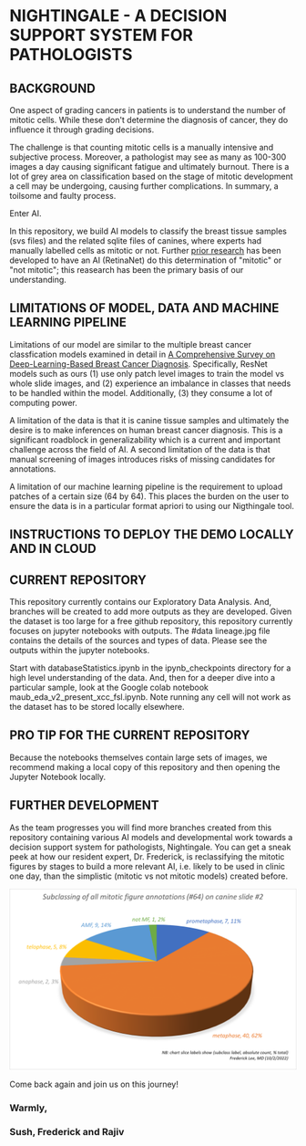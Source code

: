 # NIGHTINGALE - A DECISION SUPPORT SYSTEM FOR PATHOLOGISTS

## BACKGROUND
One aspect of grading cancers in patients is to understand the number of mitotic cells. While these don't determine the diagnosis of cancer, they do influence it through grading decisions. 

The challenge is that counting mitotic cells is a manually intensive and subjective process. Moreover, a pathologist may see as many as 100-300 images a day causing significant fatigue and ultimately burnout. There is a lot of grey area on classification based on the stage of mitotic development a cell may be undergoing, causing further complications. In summary, a toilsome and faulty process.

Enter AI.

In this repository, we build AI models to classify the breast tissue samples (svs files) and the related sqlite files of canines, where experts had manually labelled cells as mitotic or not. Further [prior research](https://github.com/DeepPathology/MITOS_WSI_CCMCT) has been developed to have an AI (RetinaNet) do this determination of "mitotic" or "not mitotic"; this reasearch has been the primary basis of our understanding.

## LIMITATIONS OF MODEL, DATA AND MACHINE LEARNING PIPELINE

Limitations of our model are similar to the multiple breast cancer classfication models examined in detail in [A Comprehensive Survey on Deep-Learning-Based Breast Cancer Diagnosis](https://www.ncbi.nlm.nih.gov/pmc/articles/PMC8656730/). Specifically, ResNet models such as ours (1) use only patch level images to train the model vs whole slide images, and (2) experience an imbalance in classes that needs to be handled within the model. Additionally, (3) they consume a lot of computing power.

A limitation of the data is that it is canine tissue samples and ultimately the desire is to make inferences on human breast cancer diagnosis. This is a significant roadblock in generalizability which is a current and important challenge across the field of AI. A second limitation of the data is that manual screening of images introduces risks of missing candidates for annotations.

A limitation of our machine learning pipeline is the requirement to upload patches of a certain size (64 by 64). This places the burden on the user to ensure the data is in a particular format apriori to using our Nigthingale tool.

## INSTRUCTIONS TO DEPLOY THE DEMO LOCALLY AND IN CLOUD

## CURRENT REPOSITORY
This repository currently contains our Exploratory Data Analysis. And, branches will be created to add more outputs as they are developed.
Given the dataset is too large for a free github repository, this repository currently focuses on jupyter notebooks with outputs. The #data lineage.jpg 
file contains the details of the sources and types of data.
Please see the outputs within the jupyter notebooks.

Start with databaseStatistics.ipynb in the ipynb_checkpoints directory for a high level understanding of the data. And, then for a deeper dive into a particular sample, look at the Google colab notebook maub_eda_v2_present_xcc_fsl.ipynb.
Note running any cell will not work as the dataset has to be stored locally elsewhere.

## PRO TIP FOR THE CURRENT REPOSITORY
Because the notebooks themselves contain large sets of images, we recommend making a local copy of this repository and then opening the Jupyter Notebook locally.

## FURTHER DEVELOPMENT
As the team progresses you will find more branches created from this repository containing various AI models and developmental work towards a decision support system for pathologists, Nightingale. You can get a sneak peek at how our resident expert, Dr. Frederick, is reclassifying the mitotic figures by stages to build a more relevant AI, i.e. likely to be used in clinic one day, than the simplistic (mitotic vs not mitotic models) created before. 

![Example Sub-Classification of Phases](https://github.com/sushvij/Capstone-EDA-v2/blob/main/eda_data_lineage/eda_subclassing_slide2_mitotic_figs.png)

Come back again and join us on this journey!

### Warmly,
### Sush, Frederick and Rajiv
